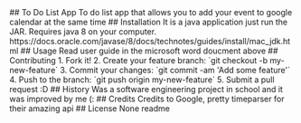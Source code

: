 <snippet>
  <content>
## To Do List App
To do list app that allows you to add your event to google calendar at the same time
## Installation
It is a java application just run the JAR. Requires java 8 on your computer. https://docs.oracle.com/javase/8/docs/technotes/guides/install/mac_jdk.html
## Usage
Read user guide in the microsoft word doucment above
## Contributing
1. Fork it!
2. Create your feature branch: `git checkout -b my-new-feature`
3. Commit your changes: `git commit -am 'Add some feature'`
4. Push to the branch: `git push origin my-new-feature`
5. Submit a pull request :D
## History
Was a software engineering project in school and it was improved by me (:
## Credits
Credits to Google, pretty timeparser for their amazing api
## License
None
</content>
  <tabTrigger>readme</tabTrigger>
</snippet>
